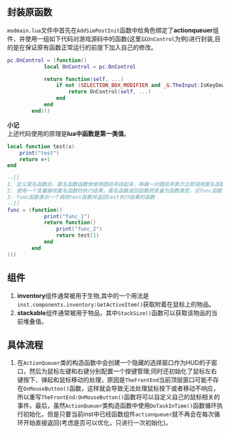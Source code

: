 ## 封装原函数

`modmain.lua`文件中首先在`AddSimPostInit`函数中给角色绑定了**actionqueuer**组件，并使用一组如下代码对游戏源码中的函数(这里以`OnControl`为例)进行封装,目的是在保证原有函数正常运行的前提下加入自己的修改。

```lua
pc.OnControl = (function()
			local OnControl = pc.OnControl

			return function(self, ...)
				if not (SELECTION_BOX_MODIFIER and _G.TheInput:IsKeyDown(SELECTION_BOX_MODIFIER)) and not (CHERRY_PICKING_MODIFIER and _G.TheInput:IsKeyDown(CHERRY_PICKING_MODIFIER)) then
					return OnControl(self, ...)
				end
			end
		end)()
```

**小记**  
上述代码使用的原理是**lua中函数是第一类值**。

```lua
local function test(x)
	print("test")
	return x+1
end

--[[
1. 定义匿名函数后，匿名函数函数体使用圆括号括起来，再跟一对圆括号表示立即调用匿名函数，见下述例子func_1;
2. 使用一个变量接收匿名函数的执行结果，匿名函数返回函数则变量为函数类型，见func函数；
3. func函数表示一个调用test函数并返回test执行结果的函数
--]]
func = (function()
			print("func_1")
			return function()
				print("func_2")
				return test(1)
			end
		end
)()
```

## 组件

1. **inventory**组件通常被用于生物,其中的一个用法是`inst.components.inventory:GetActiveItem()`获取附着在鼠标上的物品。
2. **stackable**组件通常被用于物品，其中`StackSize()`函数可以获取该物品的当前堆叠值。

## 具体流程

1. 在`ActionQueuer`类的构造函数中会创建一个隐藏的选择窗口作为HUD的子窗口，然后为鼠标左键和右键分别配置一个按键管理;同时还初始化了鼠标左右键按下、弹起和鼠标移动的处理，原因是`TheFrontEnd`当前顶层窗口可能不存在`OnMouseButton()`函数，这样就会导致无法处理鼠标按下或者移动不响应，所以重写`TheFrontEnd:OnMouseButton()`函数将可以自定义自己的鼠标相关的事件。最后，虽然`ActionQueuer`类构造函数中使用`DoTaskInTime()`函数循环执行初始化，但是只要当前inst中已经函数组件`actionqueuer`就不再会在每次循环开始直接返回(考虑是否可以优化，只进行一次初始化)。
